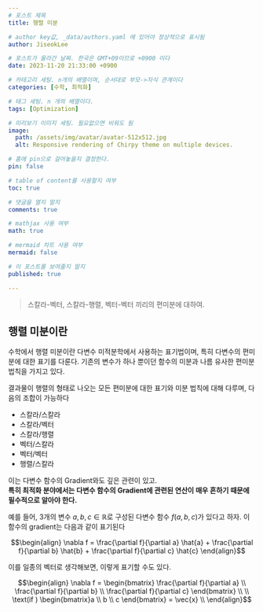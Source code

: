 ```yaml
---
# 포스트 제목
title: 행렬 미분

# author key값, _data/authors.yaml 에 있어야 정상적으로 표시됨
author: JiseokLee

# 포스트가 올라간 날짜. 한국은 GMT+09이므로 +0900 이다
date: 2023-11-20 21:33:00 +0900 

# 카테고리 세팅. n개의 배열이며, 순서대로 부모->자식 관계이다
categories: [수학, 최적화]

# 태그 세팅. n 개의 배열이다.
tags: [Optimization]

# 미리보기 이미지 세팅. 필요없으면 비워도 됨
image:
  path: /assets/img/avatar/avatar-512x512.jpg
  alt: Responsive rendering of Chirpy theme on multiple devices.

# 홈에 pin으로 걸어놓을지 결정한다.
pin: false

# table of content를 사용할지 여부
toc: true

# 댓글을 열지 말지
comments: true

# mathjax 사용 여부
math: true

# mermaid 차트 사용 여부
mermaid: false

# 이 포스트를 보여줄지 말지
published: true

---
```


> 스칼라-벡터, 스칼라-행렬, 벡터-벡터 끼리의 편미분에 대하여.

## 행렬 미분이란
수학에서 행렬 미분이란 다변수 미적분학에서 사용하는 표기법이며, 특히 다변수의 편미분에 대한 표기를 다룬다. 
기존의 변수가 하나 뿐이던 함수의 미분과 나름 유사한 편미분 법칙을 가지고 있다. 

결과물이 행렬의 형태로 나오는 모든 편미분에 대한 표기와 미분 법칙에 대해 다루며, 다음의 조합이 가능하다

- 스칼라/스칼라
- 스칼라/벡터
- 스칼라/행렬
- 벡터/스칼라
- 벡터/벡터
- 행렬/스칼라

이는 다변수 함수의 Gradient와도 깊은 관련이 있고.  
**특히 최적화 분야에서는 다변수 함수의 Gradient에 관련된 연산이 매우 흔하기 때문에 필수적으로 알아야 한다.**

예를 들어, 3개의 변수 $a,b,c \in \mathbb{R}$로 구성된 다변수 함수 $f(a,b,c)$가 있다고 하자. 
이 함수의 gradient는 다음과 같이 표기된다

$$\begin{align}
\nabla f = \frac{\partial f}{\partial a} \hat{a} + \frac{\partial f}{\partial b} \hat{b} + \frac{\partial f}{\partial c} \hat{c}
\end{align}$$

이를 일종의 벡터로 생각해보면, 이렇게 표기할 수도 있다. 

$$\begin{align}
\nabla f =  \begin{bmatrix} \frac{\partial f}{\partial a} \\ \frac{\partial f}{\partial b} \\ \frac{\partial f}{\partial c} \end{bmatrix} \\
\\
\text(if ) \begin{bmatrix}a \\ b \\ c \end{bmatrix} = \vec{x} \\
\end{align}$$